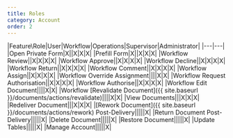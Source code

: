```yaml
---
title: Roles
category: Account
order: 2
---
```


|Feature\Role|User|Workflow|Operations|Supervisor|Administrator|
|---|---|
|Open Private Form|X||X|X|X|
|Prefill Form|X||X|X|X|
|Workflow Review||X|X|X|X|
|Workflow Approve||X|X|X|X|
|Workflow Decline||X|X|X|X|
|Workflow Return||X|X|X|X|
|Workflow Comment||X|X|X|X|
|Workflow Assign||X|X|X|X|
|Workflow Override Assignment||||X|X|
|Workflow Request Authorisation||X|X|X|X|
|Workflow Authorise||X|X|X|X|
|Workflow Edit Document||||X|X|
|Workflow [Revalidate Document]({{ site.baseurl }}/documents/actions/revalidate)||||X|X|
|View Documents|||X|X|X|
|Redeliver Document|||X|X|X|
|[Rework Document]({{ site.baseurl }}/documents/actions/rework) Post-Delivery|||||X|
|Return Document Post-Delivery|||||X|
|Delete Document|||||X|
|Restore Document|||||X|
|Update Tables|||||X|
|Manage Account|||||X|